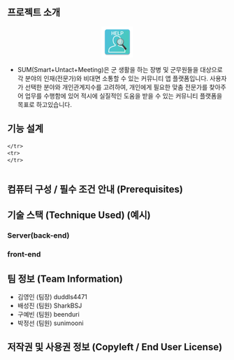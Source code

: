 ## 프로젝트 소개
<p align="center"><img src="/mainLogo.png"></p>

- SUM(Smart+Untact+Meeting)은 군 생활을 하는 장병 및 군무원들을 대상으로 각 분야의 인재(전문가)와 비대면 소통할 수 있는 커뮤니티 앱 플랫폼입니다. 사용자가 선택한 분야와 개인관계지수를 고려하여, 개인에게 필요한 맞춤 전문가를 찾아주어 업무를 수행함에 있어 적시에 실질적인 도움을 받을 수 있는 커뮤니티 플랫폼을 목표로 하고있습니다. 

## 기능 설계

<table>
  <tbody>
    <tr>
        
    </tr>
    <tr>
    </tr>
  </tbody>
</table>


## 컴퓨터 구성 / 필수 조건 안내 (Prerequisites)

## 기술 스택 (Technique Used) (예시)
### Server(back-end)
 
### front-end

## 팀 정보 (Team Information)
- 김영인 (팀장) duddls4471
- 배성진 (팀원) SharkBSJ
- 구예빈 (팀원) beenduri
- 박정선 (팀원) sunimooni

## 저작권 및 사용권 정보 (Copyleft / End User License)
